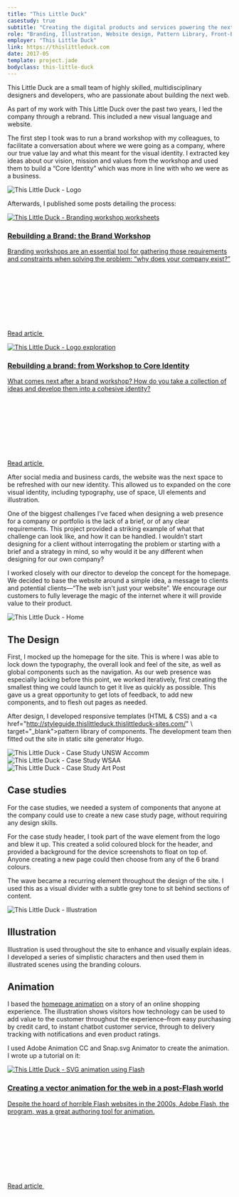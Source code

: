 ```yaml
---
title: "This Little Duck"
casestudy: true
subtitle: "Creating the digital products and services powering the next generation of business"
role: "Branding, Illustration, Website design, Pattern Library, Front-End development"
employer: "This Little Duck"
link: https://thislittleduck.com
date: 2017-05
template: project.jade
bodyclass: this-little-duck
---
```


<p class="large">This Little Duck are a small team of highly skilled, multidisciplinary designers and developers, who are passionate about building the next web.</p>

As part of my work with This Little Duck over the past two years, I led the company through a rebrand. This included a new visual language and website.

The first step I took was to run a brand workshop with my colleagues, to facilitate a conversation about where we were going as a company, where our true value lay and what this meant for the visual identity. I extracted key ideas about our vision, mission and values from the workshop and used them to build a “Core Identity” which was more in line with who we were as a business.

<picture>
  <source srcset="this-little-duck--brand.jpg 1x, this-little-duck--brand@2x.jpg 2x" >
  <img src="this-little-duck--brand.jpg" alt="This Little Duck - Logo" class="case-study__img-inline case-study__img-inline--border">
</picture>

Afterwards, I published some posts detailing the process:

<div>
  <a href="https://thislittleduck.com/blog/rebuilding-a-brand-the-brand-workshop/" class="article-link" target="_blank">
    <div class="article-link__thumb">
      <img src="article-tile--branding-1.jpg" alt="This Little Duck - Branding workshop worksheets">
    </div>
    <div class="article-link__content">
      <h3>Rebuilding a Brand: the Brand Workshop  </h3>
      <p class="article-link__description">Branding workshops are an essential tool for gathering those requirements and constraints when solving the problem: “why does your company exist?”</p>
      <p class="article-link__cta">Read article
        <svg role="img" aria-labelledby="title" class="icon icon--arrow-right">
          <title>Arrow right icon</title>
          <use xlink:href="#icon--arrow-right"></use>
        </svg>
      </p>
    </div>
  </a>
</div>

<div>
  <a href="https://thislittleduck.com/blog/rebuilding-a-brand-core-identity/" class="article-link" target="_blank">
    <div class="article-link__thumb">
      <img src="article-tile--branding-2.jpg" alt="This Little Duck - Logo exploration">
    </div>
    <div class="article-link__content">
      <h3>Rebuilding a brand: from Workshop to Core Identity</h3>
      <p class="article-link__description">What comes next after a brand workshop? How do you take a collection of ideas and develop them into a cohesive identity?</p>
      <p class="article-link__cta">Read article
        <svg role="img" aria-labelledby="title" class="icon icon--arrow-right">
          <title>Arrow right icon</title>
          <use xlink:href="#icon--arrow-right"></use>
        </svg>
      </p>
    </div>
  </a>
</div>

After social media and business cards, the website was the next space to be refreshed with our new identity. This allowed us to expanded on the core visual identity, including typography, use of space, UI elements and illustration.

One of the biggest challenges I’ve faced when designing a web presence for a company or portfolio is the lack of a brief, or of any clear requirements. This project provided a striking example of what that challenge can look like, and how it can be handled. I wouldn’t start designing for a client without interrogating the problem or starting with a brief and a strategy in mind, so why would it be any different when designing for our own company?

I worked closely with our director to develop the concept for the homepage. We decided to base the website around a simple idea, a message to clients and potential clients—“The web isn't just your website”. We encourage our customers to fully leverage the magic of the internet where it will provide value to their product.

<picture>
  <source srcset="this-little-duck--home.jpg 1x, this-little-duck--home@2x.jpg 2x" >
  <img src="this-little-duck--home.jpg" alt="This Little Duck - Home" class="case-study__img-full device-desktop">
</picture>

## The Design

First, I mocked up the homepage for the site. This is where I was able to lock down the typography, the overall look and feel of the site, as well as global components such as the navigation. As our web presence was especially lacking before this point, we worked iteratively, first creating the smallest thing we could launch to get it live as quickly as possible. This gave us a great opportunity to get lots of feedback, to add new components, and to flesh out pages as needed.

After design, I developed responsive templates (HTML & CSS) and a <a href="http://styleguide.thislittleduck.thislittleduck-sites.com/" \ target="_blank">pattern library</a> of components. The development team then fitted out the site in static site generator Hugo.

<div class="case-study__img-full">
  <div class="grid grid--sm">
    <div class="grid__item grid__item--2">
      <picture>
        <source srcset="this-little-duck--case-study-1.jpg 1x, this-little-duck--case-study-1@2x.jpg 2x">
        <img src="this-little-duck--case-study-1.jpg" alt="This Little Duck - Case Study UNSW Accomm" class="img--full device-desktop device-desktop--sm">
      </picture>
    </div>
    <div class="grid__item grid__item--2">
      <picture>
        <source srcset="this-little-duck--case-study-2.jpg 1x, this-little-duck--case-study-2@2x.jpg 2x">
        <img src="this-little-duck--case-study-2.jpg" alt="This Little Duck - Case Study WSAA" class="img--full device-desktop device-desktop--sm">
      </picture>
    </div>
    <div class="grid__item grid__item--2">
      <picture>
        <source srcset="this-little-duck--case-study-3.jpg 1x, this-little-duck--case-study-3@2x.jpg 2x">
        <img src="this-little-duck--case-study-3.jpg" alt="This Little Duck - Case Study Art Post" class="img--full device-desktop device-desktop--sm">
      </picture>
    </div>
  </div>
</div>

## Case studies

For the case studies, we needed a system of components that anyone at the company could use to create a new case study page, without requiring any design skills.

For the case study header, I took part of the wave element from the logo and blew it up. This created a solid coloured block for the header, and provided a background for the device screenshots to float on top of. Anyone creating a new page could then choose from any of the 6 brand colours.

The wave became a recurring element throughout the design of the site. I used this as a visual divider with a subtle grey tone to sit behind sections of content.

<picture>
  <source srcset="this-little-duck--illustration.jpg 1x, this-little-duck--illustration@2x.jpg 2x" >
  <img src="this-little-duck--illustration.jpg" alt="This Little Duck - Illustration" class="case-study__img-full">
</picture>

## Illustration

Illustration is used throughout the site to enhance and visually explain ideas. I developed a series of simplistic characters and then used them in illustrated scenes using the branding colours.

## Animation

I based the <a href="https://thislittleduck.com/" target="_blank">homepage animation</a> on a story of an online shopping experience. The illustration shows visitors how technology can be used to add value to the customer throughout the experience–from easy purchasing by credit card, to instant chatbot customer service, through to delivery tracking with notifications and even product ratings.

I used Adobe Animation CC and Snap.svg Animator to create the animation. I wrote up a tutorial on it:

<div>
  <a href="https://thislittleduck.com/blog/svg-animation-using-snap-svg/" class="article-link" target="_blank">
    <div class="article-link__thumb">
      <img src="article-tile--svg.jpg" alt="This Little Duck - SVG animation using Flash">
    </div>
    <div class="article-link__content">
      <h3>Creating a vector animation for the web in a post-Flash world</h3>
      <p class="article-link__description">Despite the hoard of horrible Flash websites in the 2000s, Adobe Flash, the program, was a great authoring tool for animation.</p>
      <p class="article-link__cta">Read article
        <svg role="img" aria-labelledby="title" class="icon icon--arrow-right">
          <title>Arrow right icon</title>
          <use xlink:href="#icon--arrow-right"></use>
        </svg>
      </p>
    </div>
  </a>
</div>